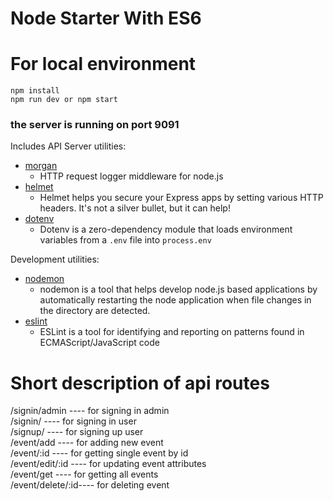 # Node Starter With ES6

# For local environment

```
npm install
npm run dev or npm start
```

### the server is running on port 9091

Includes API Server utilities:

* [morgan](https://www.npmjs.com/package/morgan)
  * HTTP request logger middleware for node.js
* [helmet](https://www.npmjs.com/package/helmet)
  * Helmet helps you secure your Express apps by setting various HTTP headers. It's not a silver bullet, but it can help!
* [dotenv](https://www.npmjs.com/package/dotenv)
  * Dotenv is a zero-dependency module that loads environment variables from a `.env` file into `process.env`

Development utilities:

* [nodemon](https://www.npmjs.com/package/nodemon)
  * nodemon is a tool that helps develop node.js based applications by automatically restarting the node application when file changes in the directory are detected.
* [eslint](https://www.npmjs.com/package/eslint)
  * ESLint is a tool for identifying and reporting on patterns found in ECMAScript/JavaScript code

# Short description of api routes

/signin/admin ---- for signing in admin  
/signin/ ---- for signing in user  
/signup/ ---- for signing up user  
/event/add ---- for adding new event  
/event/:id ---- for getting single event by id  
/event/edit/:id ---- for updating event attributes  
/event/get ---- for getting all events  
/event/delete/:id---- for deleting event
